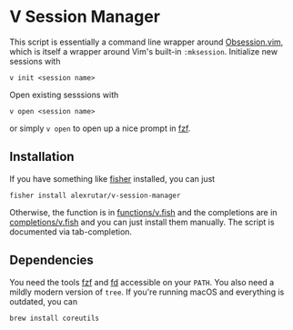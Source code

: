# V Session Manager
This script is essentially a command line wrapper around [Obsession.vim](https://github.com/tpope/vim-obsession), which is itself a wrapper around Vim's built-in `:mksession`.
Initialize new sessions with
```
v init <session name>
```
Open existing sesssions with
```
v open <session name>
```
or simply `v open` to open up a nice prompt in [fzf](https://github.com/junegunn/fzf).

## Installation
If you have something like [fisher](https://github.com/jorgebucaran/fisher) installed, you can just
```
fisher install alexrutar/v-session-manager
```
Otherwise, the function is in [functions/v.fish](functions/v.fish) and the completions are in [completions/v.fish](completions/v.fish) and you can just install them manually.
The script is documented via tab-completion.

## Dependencies
You need the tools [fzf](https://github.com/junegunn/fzf) and [fd](https://github.com/sharkdp/fd) accessible on your `PATH`.
You also need a mildly modern version of `tree`.
If you're running macOS and everything is outdated, you can
```
brew install coreutils
```
